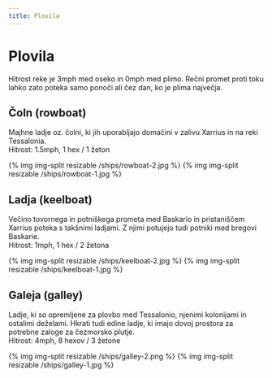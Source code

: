```yaml
---
title: Plovila
---
```


# Plovila

Hitrost reke je 3mph med oseko in 0mph med plimo. Rečni promet proti toku lahko zato poteka samo ponoči ali čez dan, ko je plima največja.
## Čoln (rowboat)
Majhne ladje oz. čolni, ki jih uporabljajo domačini v zalivu Xarrius in na reki Tessalonia.  
Hitrost: 1.5mph, 1 hex / 1 žeton

{% img img-split resizable /ships/rowboat-2.jpg %}
{% img img-split resizable /ships/rowboat-1.jpg %}

## Ladja (keelboat)
Večino tovornega in potniškega prometa med Baskario in pristaniščem Xarrius poteka s takšnimi ladjami. Z njimi potujejo tudi potniki med bregovi Baskarie.  
Hitrost: 1mph, 1 hex / 2 žetona

{% img img-split resizable /ships/keelboat-2.jpg %}
{% img img-split resizable /ships/keelboat-1.jpg %}

## Galeja (galley)
Ladje, ki so opremljene za plovbo med Tessalonio, njenimi kolonijami in ostalimi deželami. Hkrati tudi edine ladje, ki imajo dovoj prostora za potrebne zaloge za čezmorsko plutje.  
Hitrost: 4mph, 8 hexov / 3 žetone

{% img img-split resizable /ships/galley-2.png %}
{% img img-split resizable /ships/galley-1.jpg %}
